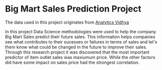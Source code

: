 # Big Mart Sales Prediction Project
The data used in this project originates from [Analytics Vidhya](https://datahack.analyticsvidhya.com/contest/practice-problem-big-mart-sales-iii/)

In this project Data Science methodologies were used to help the company Big Mart Sales
predict their future sales. This information helps companies see what contributes to 
their sucesses or failures in terms of sales and let's them know what could be changed 
in the future to improve their sales. Through this research project it was discovered 
that the most important predictor of item outlet sales was maxiumum price. While the other
factors did have some impact on sales price had the strongest correlation.
 


